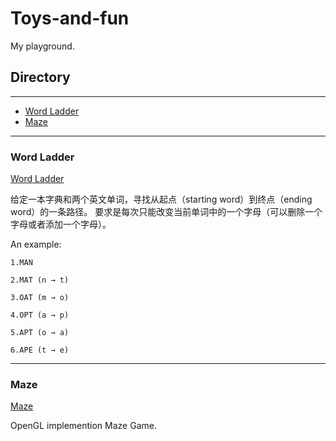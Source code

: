 # Toys-and-fun

My playground.

## Directory
-------------------------
* [Word Ladder](#word-ladder)
* [Maze](#maze)

-------------------
### Word Ladder
[Word Ladder](https://github.com/RoyLJH/Toys-and-fun/tree/master/Word%20Ladder)

  给定一本字典和两个英文单词，寻找从起点（starting word）到终点（ending word）的一条路径。
  要求是每次只能改变当前单词中的一个字母（可以删除一个字母或者添加一个字母）。

   An example:

    1.MAN

    2.MAT (n → t)

    3.OAT (m → o)

    4.OPT (a → p)

    5.APT (o → a)

    6.APE (t → e)
    
-----------------------
### Maze
[Maze]()

  OpenGL implemention Maze Game.
